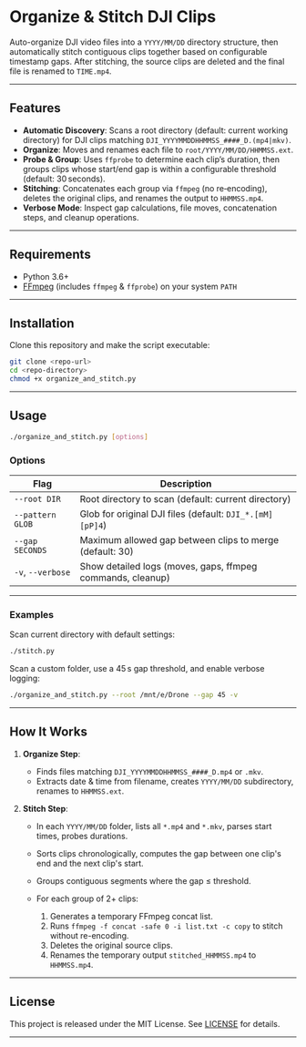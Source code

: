 # Organize & Stitch DJI Clips

Auto-organize DJI video files into a `YYYY/MM/DD` directory structure, then automatically stitch contiguous clips together based on configurable timestamp gaps. After stitching, the source clips are deleted and the final file is renamed to `TIME.mp4`.

---

## Features

* **Automatic Discovery**: Scans a root directory (default: current working directory) for DJI clips matching `DJI_YYYYMMDDHHMMSS_####_D.(mp4|mkv)`.
* **Organize**: Moves and renames each file to `root/YYYY/MM/DD/HHMMSS.ext`.
* **Probe & Group**: Uses `ffprobe` to determine each clip’s duration, then groups clips whose start/end gap is within a configurable threshold (default: 30 seconds).
* **Stitching**: Concatenates each group via `ffmpeg` (no re‑encoding), deletes the original clips, and renames the output to `HHMMSS.mp4`.
* **Verbose Mode**: Inspect gap calculations, file moves, concatenation steps, and cleanup operations.

---

## Requirements

* Python 3.6+
* [FFmpeg](https://ffmpeg.org/) (includes `ffmpeg` & `ffprobe`) on your system `PATH`

---

## Installation

Clone this repository and make the script executable:

```bash
git clone <repo-url>
cd <repo-directory>
chmod +x organize_and_stitch.py
```

---

## Usage

```bash
./organize_and_stitch.py [options]
```

### Options

| Flag              | Description                                                |
| ----------------- | ---------------------------------------------------------- |
| `--root DIR`      | Root directory to scan (default: current directory)        |
| `--pattern GLOB`  | Glob for original DJI files (default: `DJI_*.[mM][pP]4`)   |
| `--gap SECONDS`   | Maximum allowed gap between clips to merge (default: 30)   |
| `-v`, `--verbose` | Show detailed logs (moves, gaps, ffmpeg commands, cleanup) |

---

### Examples

Scan current directory with default settings:

```bash
./stitch.py
```

Scan a custom folder, use a 45 s gap threshold, and enable verbose logging:

```bash
./organize_and_stitch.py --root /mnt/e/Drone --gap 45 -v
```

---

## How It Works

1. **Organize Step**:

   * Finds files matching `DJI_YYYYMMDDHHMMSS_####_D.mp4` or `.mkv`.
   * Extracts date & time from filename, creates `YYYY/MM/DD` subdirectory, renames to `HHMMSS.ext`.

2. **Stitch Step**:

   * In each `YYYY/MM/DD` folder, lists all `*.mp4` and `*.mkv`, parses start times, probes durations.
   * Sorts clips chronologically, computes the gap between one clip's end and the next clip's start.
   * Groups contiguous segments where the gap ≤ threshold.
   * For each group of 2+ clips:

     1. Generates a temporary FFmpeg concat list.
     2. Runs `ffmpeg -f concat -safe 0 -i list.txt -c copy` to stitch without re-encoding.
     3. Deletes the original source clips.
     4. Renames the temporary output `stitched_HHMMSS.mp4` to `HHMMSS.mp4`.

---

## License

This project is released under the MIT License. See [LICENSE](LICENSE) for details.

---
